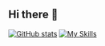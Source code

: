 ## Hi there 👋

[![GitHub stats](https://github-readme-stats.vercel.app/api?username=sean9061&show_icons=true&title_color=43c6ac&text_color=ffffff&icon_color=43c6ac&bg_color=gradient,16222a,3a6073&border_color=114357&ring_color=43c6ac)](https://github.com/anuraghazra/github-readme-stats)
[![My Skills](https://skillicons.dev/icons?i=python,go,ts,react,docker,arduino,unity,ubuntu,postgres&theme=dark&perline=3)](https://skillicons.dev)
